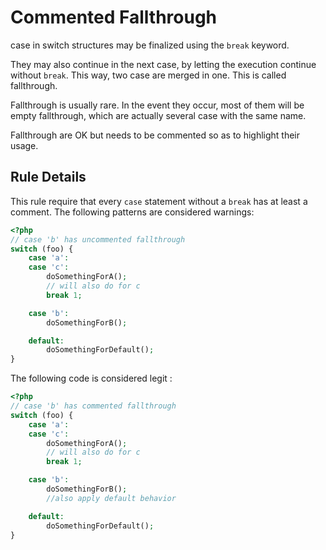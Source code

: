 <!-- Good Practices -->
# Commented Fallthrough

case in switch structures may be finalized using the `break` keyword. 

They may also continue in the next case, by letting the execution continue without `break`. This way, two case are merged in one. This is called fallthrough.

Fallthrough is usually rare. In the event they occur, most of them will be empty fallthrough, which are actually several case with the same name. 

Fallthrough are OK but needs to be commented so as to highlight their usage.

## Rule Details

This rule require that every `case` statement without a `break` has at least a comment. The following patterns are considered warnings:

```php
<?php
// case 'b' has uncommented fallthrough
switch (foo) {
    case 'a':
    case 'c':
        doSomethingForA();
        // will also do for c
        break 1;

    case 'b':
        doSomethingForB();

    default:
        doSomethingForDefault();
}

```

The following code is considered legit : 


```php
<?php
// case 'b' has commented fallthrough
switch (foo) {
    case 'a':
    case 'c':
        doSomethingForA();
        // will also do for c
        break 1;

    case 'b':
        doSomethingForB();
        //also apply default behavior 

    default:
        doSomethingForDefault();
}

```
